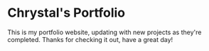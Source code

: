 # Chrystal's Portfolio
This is my portfolio website, updating with new projects as they're completed. Thanks for checking it out, have a great day!
